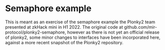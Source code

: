 # Semaphore example

This is meant as an exercise of the semaphore example the Plonky2 team presented at zkHack mini in H1 2022. The original code at github.com/mir-protocol/plonky2-semaphore, however as there is not yet an official release of plonky2, some minor changes to interfaces have been incorporated here, against a more recent snapshot of the Plonky2 repository.
